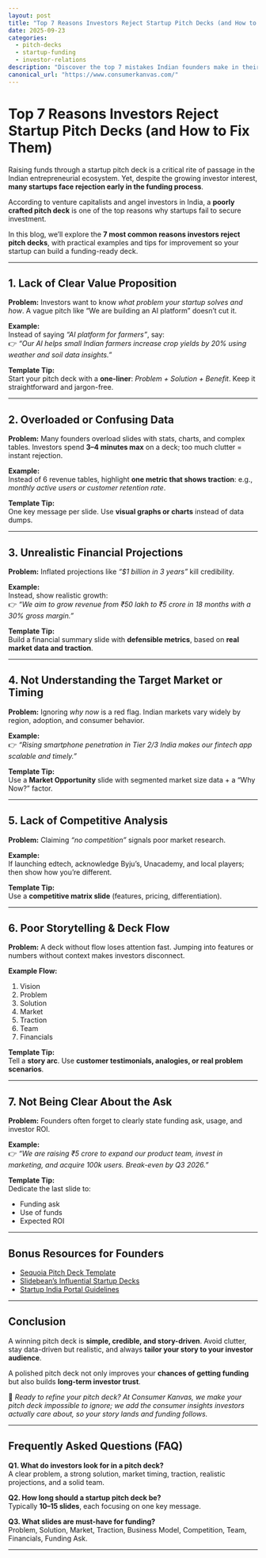 ```yaml
---
layout: post
title: "Top 7 Reasons Investors Reject Startup Pitch Decks (and How to Fix Them)"
date: 2025-09-23
categories: 
  - pitch-decks
  - startup-funding
  - investor-relations
description: "Discover the top 7 mistakes Indian founders make in their startup pitch decks that cause investors to reject them and learn how to fix each one with practical examples."
canonical_url: "https://www.consumerkanvas.com/"
---
```


# Top 7 Reasons Investors Reject Startup Pitch Decks (and How to Fix Them)

Raising funds through a startup pitch deck is a critical rite of passage in the Indian entrepreneurial ecosystem. Yet, despite the growing investor interest, **many startups face rejection early in the funding process**.  

According to venture capitalists and angel investors in India, a **poorly crafted pitch deck** is one of the top reasons why startups fail to secure investment.  

In this blog, we’ll explore the **7 most common reasons investors reject pitch decks**, with practical examples and tips for improvement so your startup can build a funding-ready deck.

---

## 1. Lack of Clear Value Proposition
**Problem:** Investors want to know *what problem your startup solves and how*. A vague pitch like “We are building an AI platform” doesn’t cut it.  

**Example:**  
Instead of saying *“AI platform for farmers”*, say:  
👉 *“Our AI helps small Indian farmers increase crop yields by 20% using weather and soil data insights.”*

**Template Tip:**  
Start your pitch deck with a **one-liner**: *Problem + Solution + Benefit*. Keep it straightforward and jargon-free.

---

## 2. Overloaded or Confusing Data
**Problem:** Many founders overload slides with stats, charts, and complex tables. Investors spend **3–4 minutes max** on a deck; too much clutter = instant rejection.  

**Example:**  
Instead of 6 revenue tables, highlight **one metric that shows traction**: e.g., *monthly active users or customer retention rate*.  

**Template Tip:**  
One key message per slide. Use **visual graphs or charts** instead of data dumps.

---

## 3. Unrealistic Financial Projections
**Problem:** Inflated projections like *“$1 billion in 3 years”* kill credibility.  

**Example:**  
Instead, show realistic growth:  
👉 *“We aim to grow revenue from ₹50 lakh to ₹5 crore in 18 months with a 30% gross margin.”*

**Template Tip:**  
Build a financial summary slide with **defensible metrics**, based on **real market data and traction**.

---

## 4. Not Understanding the Target Market or Timing
**Problem:** Ignoring *why now* is a red flag. Indian markets vary widely by region, adoption, and consumer behavior.  

**Example:**  
👉 *“Rising smartphone penetration in Tier 2/3 India makes our fintech app scalable and timely.”*

**Template Tip:**  
Use a **Market Opportunity** slide with segmented market size data + a “Why Now?” factor.

---

## 5. Lack of Competitive Analysis
**Problem:** Claiming *“no competition”* signals poor market research.  

**Example:**  
If launching edtech, acknowledge Byju’s, Unacademy, and local players; then show how you’re different.  

**Template Tip:**  
Use a **competitive matrix slide** (features, pricing, differentiation).

---

## 6. Poor Storytelling & Deck Flow
**Problem:** A deck without flow loses attention fast. Jumping into features or numbers without context makes investors disconnect.  

**Example Flow:**  
1. Vision  
2. Problem  
3. Solution  
4. Market  
5. Traction  
6. Team  
7. Financials  

**Template Tip:**  
Tell a **story arc**. Use **customer testimonials, analogies, or real problem scenarios**.

---

## 7. Not Being Clear About the Ask
**Problem:** Founders often forget to clearly state funding ask, usage, and investor ROI.  

**Example:**  
👉 *“We are raising ₹5 crore to expand our product team, invest in marketing, and acquire 100k users. Break-even by Q3 2026.”*

**Template Tip:**  
Dedicate the last slide to:  
- Funding ask  
- Use of funds  
- Expected ROI  

---

## Bonus Resources for Founders
- [Sequoia Pitch Deck Template](https://www.sequoiacap.com/article/writing-a-business-plan/)  
- [Slidebean’s Influential Startup Decks](https://slidebean.com/)  
- [Startup India Portal Guidelines](https://www.startupindia.gov.in/)  

---

## Conclusion
A winning pitch deck is **simple, credible, and story-driven**. Avoid clutter, stay data-driven but realistic, and always **tailor your story to your investor audience**.  

A polished pitch deck not only improves your **chances of getting funding** but also builds **long-term investor trust**.  

🚀 *Ready to refine your pitch deck? At Consumer Kanvas, we make your pitch deck impossible to ignore; we add the consumer insights investors actually care about, so your story lands and funding follows.*  

---

## Frequently Asked Questions (FAQ)

**Q1. What do investors look for in a pitch deck?**  
A clear problem, a strong solution, market timing, traction, realistic projections, and a solid team.  

**Q2. How long should a startup pitch deck be?**  
Typically **10–15 slides**, each focusing on one key message.  

**Q3. What slides are must-have for funding?**  
Problem, Solution, Market, Traction, Business Model, Competition, Team, Financials, Funding Ask.  

---

<script type="application/ld+json">
{
  "@context": "https://schema.org",
  "@type": "FAQPage",
  "mainEntity": [
    {
      "@type": "Question",
      "name": "What do investors look for in a pitch deck?",
      "acceptedAnswer": {
        "@type": "Answer",
        "text": "A clear problem, a strong solution, market timing, traction, realistic projections, and a solid team."
      }
    },
    {
      "@type": "Question",
      "name": "How long should a startup pitch deck be?",
      "acceptedAnswer": {
        "@type": "Answer",
        "text": "Typically 10–15 slides, each focusing on one key message."
      }
    },
    {
      "@type": "Question",
      "name": "What slides are must-have for funding?",
      "acceptedAnswer": {
        "@type": "Answer",
        "text": "Problem, Solution, Market, Traction, Business Model, Competition, Team, Financials, and Funding Ask."
      }
    }
  ]
}
</script>
